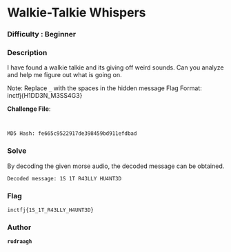 # Walkie-Talkie Whispers

### Difficulty : Beginner

### Description
I have found a walkie talkie and its giving off weird sounds. Can you analyze and help me figure out what is going on.

Note: Replace `_` with the spaces in the hidden message
Flag Format: inctfj{H1DD3N_M3SS4G3}

**Challenge File**:
```
```
```
```

```MD5 Hash: fe665c9522917de398459bd911efdbad  ```

### Solve
By decoding the given morse audio, the decoded message can be obtained.

```
Decoded message: 1S 1T R43LLY HU4NT3D
```

### Flag

```
inctfj{1S_1T_R43LLY_H4UNT3D}
```

### Author
**```rudraagh```**